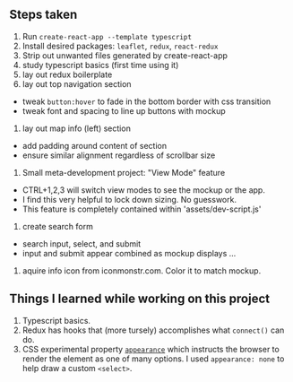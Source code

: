 ## Steps taken

1. Run `create-react-app --template typescript`
1. Install desired packages: `leaflet`, `redux`, `react-redux`
1. Strip out unwanted files generated by create-react-app
1. study typescript basics (first time using it)
1. lay out redux boilerplate
1. lay out top navigation section
  - tweak `button:hover` to fade in the bottom border with css transition
  - tweak font and spacing to line up buttons with mockup
1. lay out map info (left) section
  - add padding around content of section
  - ensure similar alignment regardless of scrollbar size
1. Small meta-development project: "View Mode" feature
  - CTRL+1,2,3 will switch view modes to see the mockup or the app.
  - I find this very helpful to lock down sizing. No guesswork.
  - This feature is completely contained within 'assets/dev-script.js'
1. create search form
  - search input, select, and submit
  - input and submit appear combined as mockup displays
...
1. aquire info icon from iconmonstr.com. Color it to match mockup.



## Things I learned while working on this project

1. Typescript basics.
1. Redux has hooks that (more tursely) accomplishes what `connect()` can do.
1. CSS experimental property 
  [`appearance`](https://developer.mozilla.org/en-US/docs/Web/CSS/appearance)
  which instructs the browser to render the element as one of many options.
  I used `appearance: none` to help draw a custom `<select>`.